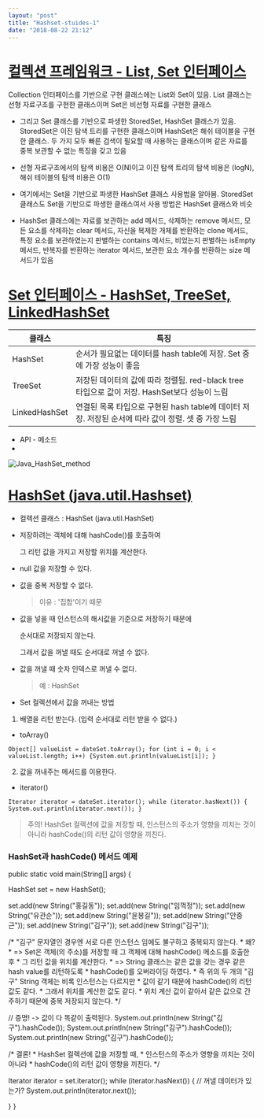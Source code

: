```yaml
---
layout: "post"
title: "Hashset-stuides-1"
date: "2018-08-22 21:12"
---
```


# [컬렉션 프레임워크 - List, Set 인터페이스][6dad1c65]

  [6dad1c65]: http://ehpub.co.kr/java-%ED%99%9C%EC%9A%A9-3-10-hashset-%ED%81%B4%EB%9E%98%EC%8A%A4/ "언제나 휴일님의 블로그"

Collection 인터페이스를 기반으로 구현 클래스에는 List와 Set이 있음. List 클래스는 선형 자료구조를 구현한 클래스이며 Set은 비선형 자료를 구현한 클래스

* 그리고 Set 클래스를 기반으로 파생한 StoredSet, HashSet 클래스가 있음. StoredSet은 이진 탐색 트리를 구현한 클래스이며 HashSet은 해쉬 테이블을 구현한 클래스. 두 가지 모두 빠른 검색이 필요할 때 사용하는 클래스이며 같은 자료를 중복 보관할 수 없는 특징을 갖고 있음

* 선형 자료구조에서의 탐색 비용은 O(N)이고 이진 탐색 트리의 탐색 비용은 (logN), 해쉬 테이블의 탐색 비용은 O(1)

* 여기에서는 Set을 기반으로 파생한 HashSet 클래스 사용법을 알아봄. StoredSet 클래스도 Set을 기반으로 파생한 클래스여서 사용 방법은 HashSet 클래스와 비슷

* HashSet 클래스에는 자료를 보관하는 add 메서드, 삭제하는 remove 메서드, 모든 요소를 삭제하는 clear 메서드, 자신을 복제한 개체를 반환하는 clone 메서드, 특정 요소를 보관하였는지 판별하는 contains 메서드, 비었는지 판별하는 isEmpty 메서드, 반복자를 반환하는 iterator 메서드, 보관한 요소 개수를 반환하는 size 메서드가 있음

# [Set 인터페이스 - HashSet, TreeSet, LinkedHashSet][f0d22ece]

  [f0d22ece]: https://onsil-thegreenhouse.github.io/programming/java/2018/02/21/java_tutorial_1-23/ "참조 : Onsil's Blog"

클래스	| 특징
--|--
HashSet	| 순서가 필요없는 데이터를 hash table에 저장. Set 중에 가장 성능이 좋음
TreeSet	| 저장된 데이터의 값에 따라 정렬됨. red-black tree 타입으로 값이 저장. HashSet보다 성능이 느림
LinkedHashSet	| 연결된 목록 타입으로 구현된 hash table에 데이터 저장. 저장된 순서에 따라 값이 정렬. 셋 중 가장 느림

* API - 메소드
*
<img src="https://lh3.googleusercontent.com/oJOIcgGVlgUz0ItdpZn8Wm1ObMvpGA1quZlKTE-_bruR1N6hnMMavqb00xPaQA-5HnGIWW4v_vmiumFaoYGpan-aGXEdFv-Iyi86oBEVmV8Vv97wMXx7ETlU25CgemxTk1V600dm7PmWVzVbBNKc4mZ2-UW9VcGiSTMEGh-qJN5buNI1S2Ogc0IORwtEwM_U6-Vjz4cS9VXSolRb3t3KGLzXD_oH2Ly8VoM0C4uG1S54pczFhskzpzdbp3PIaW_qYDCz3msgeUPNoBAIUBe_DTmT9JrpJjOAu2hLMO26kHHuqefQ6Vza0HK1lOAZlMmUgbZa67PTJb0JuRmzyWnR9of9nsOl9BGar-OccK9koUuYc8vvR5Cl5EvBEFhJDk4zKtOYrpVyGUKSMgjmu9ylfhBWPPh5oE7KejudTL5sk3Wu73tYu7yOiK53xWcxmcXjJC1lP-v7x9-tQh1JT0ehgnqIU0EYS38YJl4AhultBcE3TkbM0eB5THMHY9ptHSqxwKmuSLe6GWVWD_EDo_vEFc43MrIHrP_1CJ4CI2HDd2WXXBBT8I0uCB_IYiqs32GnWn1uNc8Oa8Q0blBA89h_4ACQ-CX_VquM8OIHVJU=w1335-h612-no" alt="Java_HashSet_method" />

# [HashSet (java.util.Hashset)][683d8088]

  [683d8088]: http://uoonleen.tistory.com/22 "Flatinum' tistory"

* 컬렉션 클래스 : HashSet (java.util.HashSet)

 - 저장하려는 객체에 대해 hashCode()를 호출하여

   그 리턴 값을 가지고 저장할 위치를 계산한다.

 - null 값을 저장할 수 있다.

 - 값을 중복 저장할 수 없다.

   > 이유 : '집합'이기 때문

 - 값을 넣을 때 인스턴스의 해시값을 기준으로 저장하기 때문에

   순서대로 저장되지 않는다.

   그래서 값을 꺼낼 때도 순서대로 꺼낼 수 없다.

 - 값을 꺼낼 때 숫자 인덱스로 꺼낼 수 없다.

   > 예 : HashSet

* Set 컬렉션에서 값을 꺼내는 방법

 1) 배열을 리턴 받는다. (입력 순서대로 리턴 받을 수 없다.)

- toArray()

`Object[] valueList = dateSet.toArray(); for (int i = 0; i < valueList.length; i++) {System.out.println(valueList[i]); }`

 2) 값을 꺼내주는 메서드를 이용한다.

 - iterator()
 
`Iterator iterator = dateSet.iterator(); while (iterator.hasNext()) { System.out.println(iterator.next()); }`

 > 주의!
  HashSet 컬렉션에 값을 저장할 때,
  인스턴스의 주소가 영향을 끼치는 것이 아니라
  hashCode()의 리턴 값이 영향을 끼친다.

### HashSet과 hashCode() 메서드 예제

public static void main(String[] args) {

 HashSet set = new HashSet();

 set.add(new String("홍길동"));
 set.add(new String("임꺽정"));
 set.add(new String("유관순"));
 set.add(new String("윤봉길"));
 set.add(new String("안중근"));
 set.add(new String("김구"));
 set.add(new String("김구"));
 
   /* "김구" 문자열인 경우엔 서로 다른 인스턴스 임에도 불구하고 중복되지 않는다.
     *  왜?
     *  => Set은 객체(의 주소)를 저장할 때 그 객체에 대해 hashCode() 메소드를 호출한 후
     *     그 리턴 값을 위치를 계산한다.
     *  => String 클래스는 같은 값을 갖는 경우 같은 hash value를 리턴하도록
     *     hashCode()를 오버라이딩 하였다.
     *     즉 위의 두 개의 "김구" String 객체는 비록 인스턴스는 다르지만
     *     값이 같기 때문에 hashCode()의 리턴값도 같다.
     *     그래서 위치를 계산한 값도 같다.
     *     위치 계산 값이 같아서 같은 값으로 간주하기 때문에 중복 저장되지 않는다.
    */

 // 증명! -> 값이 다 똑같이 출력된다.
 System.out.println(new String("김구").hashCode());
 System.out.println(new String("김구").hashCode());
 System.out.println(new String("김구").hashCode());


 /* 결론!
    * HashSet 컬렉션에 값을 저장할 때,
    * 인스턴스의 주소가 영향을 끼치는 것이 아니라
    * hashCode()의 리턴 값이 영향을 끼친다.
 */

  Iterator iterator = set.iterator();
  while (iterator.hasNext()) { // 꺼낼 데이터가 있는가?
  System.out.println(iterator.next());
  
  }
}
